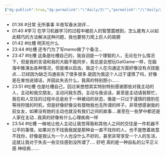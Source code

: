 ```yaml
---
{"dg-publish":true,"dg-permalink":"\"daily/2\"","permalink":"/\"daily/2\"/","dgPassFrontmatter":true,"created":"2024-01-30T01:36:31.849+08:00","updated":"2024-01-30T23:54:11.593+08:00"}
---
```



- 01:36 #日常 无所事事 半夜写香水测评...<br>
- 01:40 #学习 在学习机器学习的过程中被前人的智慧震撼到，怎么能有人以如此精巧的方法解决这种问题，我也要努力爬上巨人的肩膀
- 01:42 #吐槽 明天吃什么
- 23:44 #吐槽 还专门为了写memo做了个备注...<br>
- 23:47 #吐槽 这条是吐槽自己的，我自诩是一个理智的人，无论在什么情况下，但是我的言语和我的大脑不能同步，我总是会想玩GalGame一样，在脑海中推演出各种情况，但是难以启齿，我这个人在沟通这方面好像没有点技能点....已经因为缺乏沟通丧失了很多很多.是因为我这个人过于谨慎了吗，好像是在害怕说错话，并因此失去什么，我真的特别胆小......
- 23:51 #吐槽 也是吐槽自己，回过来想想其实特别特别感谢那些对我主动的人，主动和我交朋友，主动问我东西，主动与我谈话，甚至是主动请我帮忙，我在和人交往的过程中总是处于一种被动的状态，像是一只过于谨慎的猎豹在等待狩猎的时机，但是好像好像没有猎物我也无所谓的样子，非常想感谢我的前女友，如果没有她的主动也就没有我们之间的故事....甚至在一些梦中都还是人家在主动...我真的好像有什么心理疾病一样
- 23:54 #吐槽 一昧地让他人主动让我觉得我和其他人之间的交往是一件机器不公平的事情，如果对方不找我我就是那种会一直不找你的人，也不是憋着故意不找你，好像是我认为一个人也没什么不好的，甚至非常享受一个人的生活，这就让我对于失去一些交往感到没所谓了.... 好吧 真的是一种自私的公平正义感 神经病.......